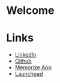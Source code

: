# Welcome

# Links
* [LinkedIn](https://www.linkedin.com/in/daniel-hollocher-974815122/)
* [Github](https://github.com/ChogyDan)
* [Memorize App](https://chogydan.github.io/demo/index.html)
* [Launchpad]()